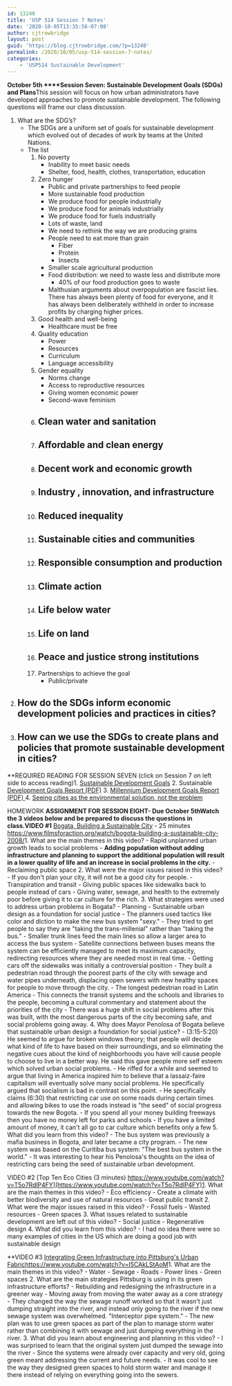 ```yaml
---
id: 13240
title: 'USP 514 Session 7 Notes'
date: '2020-10-05T13:35:56-07:00'
author: cjtrowbridge
layout: post
guid: 'https://blog.cjtrowbridge.com/?p=13240'
permalink: /2020/10/05/usp-514-session-7-notes/
categories:
    - 'USP514 Sustainable Development'
---
```


**<span class="" id="yui_3_17_2_1_1601922549624_142">October 5th </span>****<span class="">Session Seven: Sustainable Development Goals (SDGs) and Plans</span>**<span class="">This session will focus on how urban administrators have developed approaches to promote sustainable development. The following questions will frame our class discussion.</span>

1. <span class="">What are the SDG’s?</span>
    - The SDGs are a uniform set of goals for sustainable development which evolved out of decades of work by teams at the United Nations.
    - The list 
        1. No poverty 
            - Inability to meet basic needs
            - Shelter, food, health, clothes, transportation, education
        2. Zero hunger 
            - Public and private partnerships to feed people
            - More sustainable food production
            - We produce food for people industrially
            - We produce food for animals industrially
            - We produce food for fuels industrially
            - Lots of waste, land
            - We need to rethink the way we are producing grains
            - People need to eat more than grain 
                - Fiber
                - Protein
                - Insects
            - Smaller scale agricultural production
            - Food distribution: we need to waste less and distribute more 
                - 40% of our food production goes to waste
            - Malthusian arguments about overpopulation are fascist lies. There has always been plenty of food for everyone, and it has always been deliberately withheld in order to increase profits by charging higher prices.
        3. Good health and well-being 
            - Healthcare must be free
        4. Quality education 
            - Power
            - Resources
            - Curriculum
            - Language accessibility
        5. Gender equality 
            - Norms change
            - Access to reproductive resources
            - Giving women economic power
            - Second-wave feminism
        6. Clean water and sanitation 
            -
        7. Affordable and clean energy 
            -
        8. Decent work and economic growth 
            -
        9. Industry , innovation, and infrastructure 
            -
        10. Reduced inequality 
            -
        11. Sustainable cities and communities 
            -
        12. Responsible consumption and production 
            -
        13. Climate action 
            -
        14. Life below water 
            -
        15. Life on land 
            -
        16. Peace and justice strong institutions 
            -
        17. Partnerships to achieve the goal 
            - Public/private
2. <span class="">How do the SDGs inform economic development policies and practices in cities?</span>
    -
3. <span class="">How can we use the SDGs to create plans and policies that promote sustainable development in cities?</span>
    -

 **<u></u><span class="">REQUIRED READING </span><span class="">FOR SESSION SEVEN (click on Session 7 on left side to access reading)</span>1. [<span class="">Sustainable Development Goals</span>](https://www.youtube.com/watch?v=qrQjuiFt0ZM)<span class=""> </span>
2. <span class="">Sustainable [Development Goals Report (PDF)](https://www.youtube.com/watch?v=PBZCfzbtUoY)</span>
3. <span class="">[Millennium Development Goals Report (PDF) ](https://www.un.org/millenniumgoals/2015_MDG_Report/pdf/MDG%202015%20rev%20(July%201).pdf)</span>
4. <span class="">[Seeing cities as the environmental solution, not the problem](https://www.theatlantic.com/national/archive/2011/08/cities-are-the-environmental-solution-not-the-problem/243341/)</span>

 <span class="">HOMEWORK **ASSIGNMENT FOR SESSION EIGHT- Due October 5th**</span><span class="">**Watch the 3 videos below and be prepared to discuss the questions in class.**</span>**VIDEO #1** [Bogata, Building a Sustainable City](https://www.filmsforaction.org/watch/bogota-building-a-sustainable-city-2008/) - 25 minutes <https://www.filmsforaction.org/watch/bogota-building-a-sustainable-city-2008/>1. What are the main themes in this video? 
    - Rapid unplanned urban growth leads to social problems
    - **Adding population without adding infrastructure and planning to support the additional population will result in a lower quality of life and an increase in social problems in the city.**
    - Reclaiming public space
2. What were the major issues raised in this video? 
    - If you don't plan your city, it will not be a good city for people.
    - Transpiration and transit
    - Giving public spaces like sidewalks back to people instead of cars
    - Giving water, sewage, and health to the extremely poor before giving it to car culture for the rich.
3. What strategies were used to address urban problems in Bogata? 
    - Planning
    - Sustainable urban design as a foundation for social justice
    - The planners used tactics like color and diction to make the new bus system "sexy." 
        - They tried to get people to say they are "taking the trans-millenial" rather than "taking the bus."
    - Smaller trunk lines feed the main lines so allow a larger area to access the bus system
    - Satellite connections between buses means the system can be efficiently managed to meet its maximum capacity, redirecting resources where they are needed most in real time.
    - Getting cars off the sidewalks was initially a controversial position
    - They built a pedestrian road through the poorest parts of the city with sewage and water pipes underneath, displacing open sewers with new healthy spaces for people to move through the city. 
        - The longest pedestrian road in Latin America
        - This connects the transit systems and the schools and libraries to the people, becoming a cultural commentary and statement about the priorities of the city
        - There was a huge shift in social problems after this was built, with the most dangerous parts of the city becoming safe, and social problems going away.
4. Why does Mayor Penolosa of Bogata believe that sustainable urban design a foundation for social justice? 
    - (3:15-5:20) He seemed to argue for broken windows theory; that people will decide what kind of life to have based on their surroundings, and so eliminating the negative cues about the kind of neighborhoods you have will cause people to choose to live in a better way. He said this gave people more self esteem which solved urban social problems.
    - He riffed for a while and seemed to argue that living in America inspired him to believe that a lassaiz-faire capitalism will eventually solve many social problems. He specifically argued that socialism is bad in contrast on this point.
    - He specifically claims (6:30) that restricting car use on some roads during certain times and allowing bikes to use the roads instead is "the seed" of social progress towards the new Bogota.
    - If you spend all your money building freeways then you have no money left for parks and schools
    - If you have a limited amount of money, it can't all go to car culture which benefits only a few
5. What did you learn from this video? 
    - The bus system was previously a mafia business in Bogota, and later became a city program. 
        - The new system was based on the Curitiba bus system: "The best bus system in the world."
    - It was interesting to hear his Penolosa's thoughts on the idea of restricting cars being the seed of sustainable urban development.

 VIDEO #2 [Top Ten Eco Cities (3 minutes) https://www.youtube.com/watch?v=T5o7RdlP4FY](https://www.youtube.com/watch?v=T5o7RdlP4FY)1. What are the main themes in this video? 
    - Eco efficiency
    - Create a climate with better biodiversity and use of natural resources
    - Great public transit
2. What were the major issues raised in this video? 
    - Fossil fuels
    - Wasted resources
    - Green spaces
3. What issues related to sustainable development are left out of this video? 
    - Social justice
    - Regenerative design
4. What did you learn from this video? 
    - I had no idea there were so many examples of cities in the US which are doing a good job with sustainable design

 **VIDEO #3 <u>[Integrating Green Infrastructure into Pittsburg's Urban Fabric](https://www.youtube.com/watch?v=I5CAkLStAoM)</u><u>https://www.youtube.com/watch?v=I5CAkLStAoM</u>1. What are the main themes in this video? 
    - Water
    - Sewage
    - Roads
    - Power lines
    - Green spaces
2. What are the main strategies Pittsburg is using in its green infrastructure efforts? 
    - Rebuilding and redesigning the infrastructure in a greener way
    - Moving away from moving the water away as a core strategy
    - They changed the way the sewage runoff worked so that it wasn't just dumping straight into the river, and instead only going to the river if the new sewage system was overwhelmed. "Interceptor pipe system."
    - The new plan was to use green spaces as part of the plan to manage storm water rather than combining it with sewage and just dumping everything in the river.
3. What did you learn about engineering and planning in this video? 
    - I was surprised to learn that the original system just dumped the sewage into the river
    - Since the systems were already over capacity and very old, going green meant addressing the current and future needs.
    - It was cool to see the way they designed green spaces to hold storm water and manage it there instead of relying on everything going into the sewers.